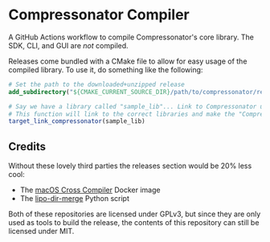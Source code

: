 # Compressonator Compiler
A GitHub Actions workflow to compile Compressonator's core library. The SDK, CLI, and GUI are *not* compiled.

Releases come bundled with a CMake file to allow for easy usage of the compiled library. To use it, do something like the following:

```cmake
# Set the path to the downloaded+unzipped release
add_subdirectory("${CMAKE_CURRENT_SOURCE_DIR}/path/to/compressonator/release")

# Say we have a library called "sample_lib"... Link to Compressonator using the given function.
# This function will link to the correct libraries and make the "Compressonator.h" header file available.
target_link_compressonator(sample_lib)
```

## Credits

Without these lovely third parties the releases section would be 20% less cool:

- The [macOS Cross Compiler](https://github.com/shepherdjerred/macos-cross-compiler) Docker image
- The [lipo-dir-merge](https://github.com/craftablescience/lipo-dir-merge) Python script

Both of these repositories are licensed under GPLv3, but since they are only used as tools to build
the release, the contents of this repository can still be licensed under MIT.
